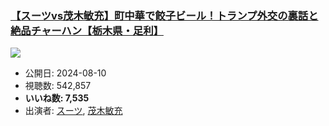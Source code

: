### [【スーツvs茂木敏充】町中華で餃子ビール！トランプ外交の裏話と絶品チャーハン【栃木県・足利】](https://www.youtube.com/watch?v=uJzoql06jxg)
[![](https://img.youtube.com/vi/uJzoql06jxg/hqdefault.jpg)](https://www.youtube.com/watch?v=uJzoql06jxg)
-   公開日: 2024-08-10
-   視聴数: 542,857
-   **いいね数: 7,535**
-   出演者: [スーツ](/rehacq_fan/people/スーツ "wikilink"), [茂木敏充](/rehacq_fan/people/茂木敏充 "wikilink")
